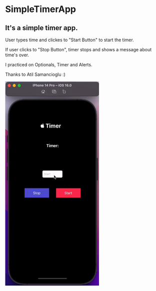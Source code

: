 # SimpleTimerApp

## It's a simple timer app. 

User types time and clickes to "Start Button" to start the timer.

If user clicks to "Stop Button", timer stops and shows a message about time's over.

I practiced on Optionals, Timer and Alerts.

Thanks to Atil Samancioglu :)


<p><img align="left" src="https://github.com/cnmalper/SimpleTimerApp/blob/main/timer.gif" width="300" height="650"/></p>

